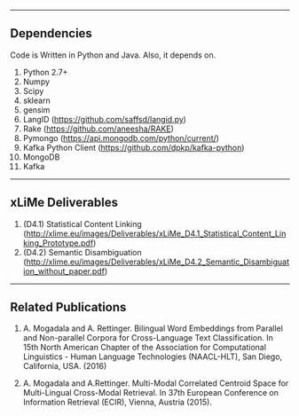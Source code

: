 
-------------------------
Dependencies
-------------------------
Code is Written in Python and Java. Also, it depends on.

1. Python 2.7+
2. Numpy
3. Scipy
4. sklearn
5. gensim 
6. LangID (https://github.com/saffsd/langid.py)
7. Rake (https://github.com/aneesha/RAKE)
8. Pymongo  (https://api.mongodb.com/python/current/)
9. Kafka Python Client (https://github.com/dpkp/kafka-python)
10. MongoDB
11. Kafka
-------------------------
xLiMe Deliverables
-------------------------

1. (D4.1) Statistical Content Linking (http://xlime.eu/images/Deliverables/xLiMe_D4.1_Statistical_Content_Linking_Prototype.pdf)
2. (D4.2) Semantic Disambiguation (http://xlime.eu/images/Deliverables/xLiMe_D4.2_Semantic_Disambiguation_without_paper.pdf)


--------------------------
Related Publications
---------------------------

1. A. Mogadala and A. Rettinger. Bilingual Word Embeddings from Parallel and Non-parallel Corpora for Cross-Language Text Classification. In 15th North American Chapter of the Association for Computational Linguistics - Human Language Technologies (NAACL-HLT), San Diego, California, USA. (2016)

2. A. Mogadala and  A.Rettinger. Multi-Modal Correlated Centroid Space for Multi-Lingual Cross-Modal Retrieval. In 37th European Conference on Information Retrieval (ECIR), Vienna, Austria (2015).
